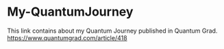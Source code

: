 # My-QuantumJourney
This link contains about my Quantum Journey published in Quantum Grad.
https://www.quantumgrad.com/article/418
